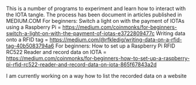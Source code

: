 This is a number of programs to experiment and learn how to interact with the IOTA tangle. The process has been document in articles published in MEDIUM.COM
For beginners: Switch a light on with the payment of IOTAs using a Raspberry Pi = https://medium.com/coinmonks/for-beginners-switch-a-light-on-with-the-payment-of-iotas-e3722809477c
Writing data onto a RFID tag = https://medium.com/@rfkledig/writing-data-on-a-rfid-tag-40b5083794a6
For beginners: How to set up a Raspberry Pi RFID RC522 Reader and record data on IOTA = https://medium.com/coinmonks/for-beginners-how-to-set-up-a-raspberry-pi-rfid-rc522-reader-and-record-data-on-iota-865f67843a2d

I am currently working on a way how to list the recorded data on a website
